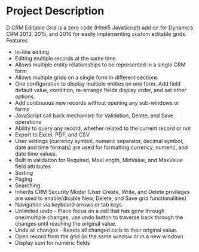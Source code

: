 # Project Description

D CRM Editable Grid is a zero code (Html5 JavaScript) add on for Dynamics CRM 2013, 2015, and 2016 for easily implementing custom editable grids.
Features

* In-line editing
* Editing multiple records at the same time
* Allows multiple entity relationships to be represented in a single CRM form
* Allows multiple grids on a single form in different sections
* One configuration to display multiple entites on one form. Add field default value, condition, re-arrange fields display order, and set other options.
* Add continuous new records without opening any sub-windows or forms
* JavaScript call back mechanism for Validation, Delete, and Save operations
* Ability to query any record, whether related to the current record or not
* Export to Excel, PDF, and CSV
* User settings (currency symbol, numeric separator, decimal symbol, date and time formats) are used for formatting currency, numeric, and date time values.
* Built in validation for Required, MaxLength, MinValue, and MaxValue field attributes
* Sorting
* Paging
* Searching
* Inherits CRM Security Model (User Create, Write, and Delete privileges are used to enable/disable New, Delete, and Save grid functionalities)
* Navigation via keyboard arrows or tab keys
* Unlimited undo - Place focus on a cell that has gone through one/multiple changes, use undo button to traverse back through the changes until reaching the original value.
* Undo all changes - Resets all changed cells to their original value.
* Open record from the grid (in the same window or in a new window)
* Display sum for numeric fields
